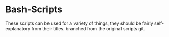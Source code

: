 # Bash-Scripts
These scripts can be used for a variety of things, they should be fairly self-explanatory from their titles.
branched from the original scripts git.
